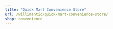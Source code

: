 ```yaml
---
title: "Quick Mart Convenience Store"
url: /willimantic/quick-mart-convenience-store/
shop: convenience
---
```

